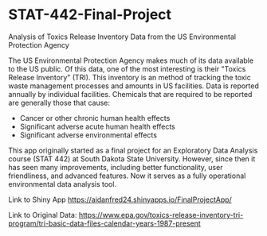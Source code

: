 # STAT-442-Final-Project
Analysis of Toxics Release Inventory Data from the US Environmental Protection Agency

The US Environmental Protection Agency makes much of its data available to the US public. Of this data, one of the most interesting
is their "Toxics Release Inventory" (TRI). This inventory is an method of tracking the toxic waste management processes and amounts in 
US facilities. Data is reported annually by individual facilities. Chemicals that are required to be reported are generally those that
cause:

* Cancer or other chronic human health effects
* Significant adverse acute human health effects
* Significant adverse environmental effects

This app originally started as a final project for an Exploratory Data Analysis course (STAT 442) at South Dakota State University. 
However, since then it has seen many improvements, including better functionality, user friendliness, and advanced features. Now it 
serves as a fully operational environmental data analysis tool.

Link to Shiny App
https://aidanfred24.shinyapps.io/FinalProjectApp/

Link to Original Data:
https://www.epa.gov/toxics-release-inventory-tri-program/tri-basic-data-files-calendar-years-1987-present
